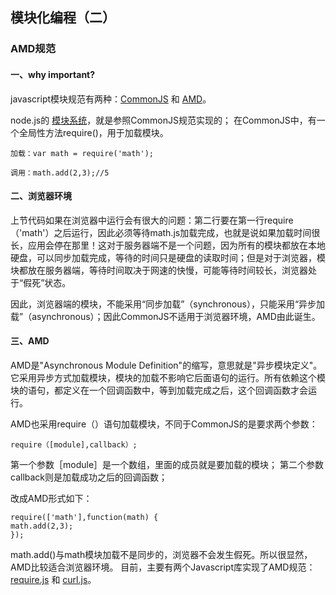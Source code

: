## 模块化编程（二）
### AMD规范
#### 一、why important?
javascript模块规范有两种：[CommonJS](http://wiki.commonjs.org/wiki/Modules/1.1) 和 [AMD](https://github.com/amdjs/amdjs-api/wiki/AMD)。

node.js的 [模块系统](http://nodejs.org/docs/latest/api/modules.html)，就是参照CommonJS规范实现的；
在CommonJS中，有一个全局性方法require()，用于加载模块。

	加载：var math = require('math');

	调用：math.add(2,3);//5
#### 二、浏览器环境
上节代码如果在浏览器中运行会有很大的问题：第二行要在第一行require（'math'）之后运行，因此必须等待math.js加载完成，也就是说如果加载时间很长，应用会停在那里！这对于服务器端不是一个问题，因为所有的模块都放在本地硬盘，可以同步加载完成，等待的时间只是硬盘的读取时间；但是对于浏览器，模块都放在服务器端，等待时间取决于网速的快慢，可能等待时间较长，浏览器处于“假死”状态。

因此，浏览器端的模块，不能采用“同步加载”（synchronous），只能采用“异步加载”（asynchronous）；因此CommonJS不适用于浏览器环境，AMD由此诞生。
#### 三、AMD
AMD是"Asynchronous Module Definition"的缩写，意思就是"异步模块定义"。它采用异步方式加载模块，模块的加载不影响它后面语句的运行。所有依赖这个模块的语句，都定义在一个回调函数中，等到加载完成之后，这个回调函数才会运行。

AMD也采用require（）语句加载模块，不同于CommonJS的是要求两个参数：

	require（[module],callback）;

第一个参数［module］是一个数组，里面的成员就是要加载的模块；
第二个参数callback则是加载成功之后的回调函数；

改成AMD形式如下：
	
	require(['math'],function(math) {
	math.add(2,3);
	});
	
math.add()与math模块加载不是同步的，浏览器不会发生假死。所以很显然，AMD比较适合浏览器环境。
目前，主要有两个Javascript库实现了AMD规范：[require.js](http://requirejs.org) 和 [curl.js](https://github.com/cujojs/curl)。
